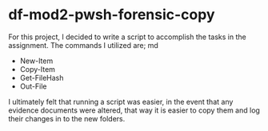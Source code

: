 # df-mod2-pwsh-forensic-copy

For this project, I decided to write a script to accomplish the tasks in the assignment. The commands I utilized are;
md
* New-Item
* Copy-Item
* Get-FileHash
* Out-File

I ultimately felt that running a script was easier, in the event that any evidence documents were altered, that way it is easier to copy them and log their changes in to the new folders.
